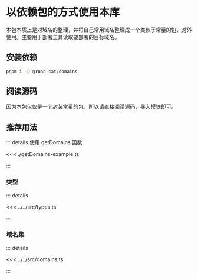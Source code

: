 # 以依赖包的方式使用本库

本包本质上是对域名的整理，并将自己常用域名整理成一个类似于常量的包，对外使用。主要用于部署工具读取要部署的目标域名。

## 安装依赖

```bash
pnpm i -D @ruan-cat/domains
```

## 阅读源码

因为本包仅仅是一个封装常量的包，所以请直接阅读源码，导入模块即可。

## 推荐用法

::: details 使用 getDomains 函数

<<< ./getDomains-example.ts

:::

### 类型

::: details

<<< ../../src/types.ts

:::

### 域名集

::: details

<<< ../../src/domains.ts

:::
